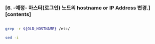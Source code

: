
### [6. -예정- 마스터(로그인) 노드의 hostname or IP Address 변경.][contents]

```bash

grep -r ${OLD_HOSTNAME} /etc/

sed -i
